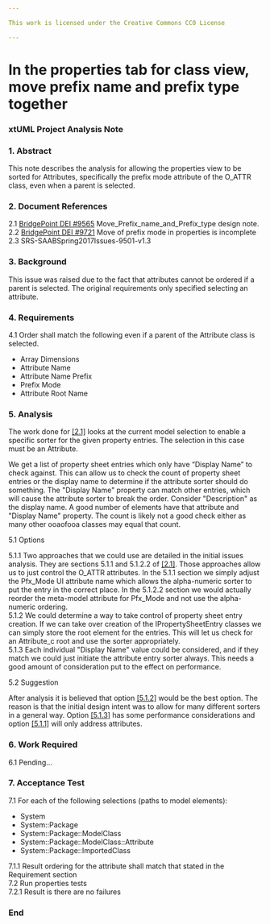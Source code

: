 ```yaml
---

This work is licensed under the Creative Commons CC0 License

---
```


# In the properties tab for class view, move prefix name and prefix type together
### xtUML Project Analysis Note


### 1. Abstract

This note describes the analysis for allowing the properties view to be sorted for Attributes, specifically the prefix mode attribute of the O_ATTR class, even when a parent is selected.  

### 2. Document References

<a id="2.1"></a>2.1 [BridgePoint DEI #9565](https://github.com/travislondon/bridgepoint/blob/master/doc-bridgepoint/notes/9565_%20Move_Prefix_name_and_Prefix_type/9565_%20Move_Prefix_name_and_Prefix_type.md) Move_Prefix_name_and_Prefix_type design note.  
<a id="2.2"></a>2.2 [BridgePoint DEI #9721](https://support.onefact.net/issues/9721) Move of prefix mode in properties is incomplete    
<a id="2.3"></a>2.3 SRS-SAABSpring2017Issues-9501-v1.3   

### 3. Background

This issue was raised due to the fact that attributes cannot be ordered if a parent is selected.  The original requirements only specified selecting an attribute.

### 4. Requirements

4.1 Order shall match the following even if a parent of the Attribute class is selected.  

- Array Dimensions  
- Attribute Name  
- Attribute Name Prefix  
- Prefix Mode   
- Attribute Root Name  

### 5. Analysis
The work done for [[2.1]](2.1) looks at the current model selection to enable a specific sorter for the given property entries. The selection in this case must be an Attribute.    

We get a list of property sheet entries which only have “Display Name” to check against.  This can allow us to check the count of property sheet entries or the display name to determine if the attribute sorter should do something.  The "Display Name" property can match other entries, which will cause the attribute sorter to break the order.  Consider "Description" as the display name.  A good number of elements have that attribute and "Display Name" property.  The count is likely not a good check either as many other ooaofooa classes may equal that count.     

5.1 Options

5.1.1 Two approaches that we could use are detailed in the initial issues analysis.  They are sections 5.1.1 and 5.1.2.2 of [[2.1]](#2.1).  Those approaches allow us to just control the O_ATTR attributes.  In the 5.1.1 section we simply adjust the Pfx_Mode UI attribute name which allows the alpha-numeric sorter to put the entry in the correct place.  In the 5.1.2.2 section we would actually reorder the meta-model attribute for Pfx_Mode and not use the alpha-numeric ordering.      
5.1.2 We could determine a way to take control of property sheet entry creation.  If we can take over creation of the IPropertySheetEntry classes we can simply store the root element for the entries.  This will let us check for an Attribute_c root and use the sorter appropriately.       
5.1.3 Each individual "Display Name" value could be considered, and if they match we could just initiate the attribute entry sorter always.  This needs a good amount of consideration put to the effect on performance.  

5.2 Suggestion  

After analysis it is believed that option [[5.1.2]](#5.1.2) would be the best option.  The reason is that the initial design intent was to allow for many different sorters in a general way.  Option [[5.1.3]](#5.1.3) has some performance considerations and option [[5.1.1]](#5.1.1) will only address attributes.  

### 6. Work Required

6.1 Pending...  

### 7. Acceptance Test

7.1 For each of the following selections (paths to model elements):  

* System  
* System::Package  
* System::Package::ModelClass  
* System::Package::ModelClass::Attribute  
* System::Package::ImportedClass

7.1.1 Result ordering for the attribute shall match that stated in the Requirement section    
7.2 Run properties tests  
7.2.1 Result is there are no failures  


### End
